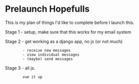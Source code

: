 # Prelaunch Hopefulls

This is my plan of things I'd like to complete before I launch this.

Stage 1 - setup, make sure that this works for my email system

Stage 2 - get working as a django app, no js (or not much)
    
            - receive new messages
            - view individual messages
            - (maybe) send messages 

Stage 3 - all js.

            vue it up
